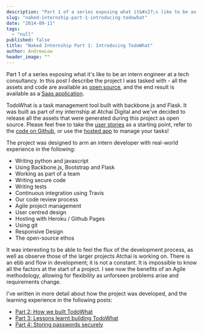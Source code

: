 ```yaml
---
description: "Part 1 of a series exposing what it&#x27;s like to be an intern engineer at a tech consultancy."
slug: "naked-internship-part-1-introducing-todowhat"
date: "2014-09-11"
tags: 
  - "null"
published: false
title: "Naked Internship Part 1: Introducing TodoWhat"
author: AndrewLow
header_image: ""
---
```



Part 1 of a series exposing what it's like to be an intern engineer at a tech consultancy. In this post I describe the project I was tasked with  - all the assets and code are available as [open source](https://github.com/atchai/todowhat), and the end result is available as a [Saas application](https://todowhat.herokuapp.com/).

TodoWhat is a task management tool built with backbone.js and Flask. It was built as part of my internship at Atchai Digital and we've decided to release all the assets that were generated during this project as open source. Please feel free to take the [user stories](https://github.com/atchai/todowhat/wiki/User-Stories) as a starting point, refer to the [code on Github](https://github.com/atchai/todowhat), or use the [hosted app](http://todowhat.herokuapp.com/) to manage your tasks!

The project was designed to arm an intern developer with real-world experience in the following:

* Writing python and javascript
* Using Backbone.js, Bootstrap and Flask
* Working as part of a team
* Writing secure code
* Writing tests
* Continuous integration using Travis
* Our code review process
* Agile project management
* User centred design
* Hosting with Heroku / Github Pages
* Using git
* Responsive Design
* The open-source ethos

It was interesting to be able to feel the flux of the development process, as well as observe those of the larger projects Atchai is working on. There is an ebb and flow in development; it is not a constant. It is impossible to know all the factors at the start of a project. I see now the benefits of an Agile methodology, allowing for flexibility as unforseen problems arise and requirements change.

I've written in more detail about how the project was developed, and the learning experience in the following posts:

* [Part 2: How we built TodoWhat](/blog/naked-internship-part-2-how-we-built-todowhat)
* [Part 3: Lessons learnt building TodoWhat](/blog/naked-internship-part-3-lessons-what-not-do)
* [Part 4: Storing passwords securely](/blog/naked-internship-part-4-storing-passwords-securely)
